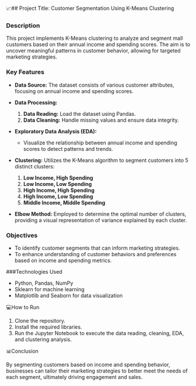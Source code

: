 📈## Project Title: Customer Segmentation Using K-Means Clustering

### Description

This project implements K-Means clustering to analyze and segment mall customers based on their annual income and spending scores. The aim is to uncover meaningful patterns in customer behavior, allowing for targeted marketing strategies.

### Key Features

- **Data Source:** The dataset consists of various customer attributes, focusing on annual income and spending scores.
  
- **Data Processing:**
  1. **Data Reading:** Load the dataset using Pandas.
  2. **Data Cleaning:** Handle missing values and ensure data integrity.
  
- **Exploratory Data Analysis (EDA):**
  - Visualize the relationship between annual income and spending scores to detect patterns and trends.

- **Clustering:** Utilizes the K-Means algorithm to segment customers into 5 distinct clusters:
  1. **Low Income, High Spending**
  2. **Low Income, Low Spending**
  3. **High Income, High Spending**
  4. **High Income, Low Spending**
  5. **Middle Income, Middle Spending**

- **Elbow Method:** Employed to determine the optimal number of clusters, providing a visual representation of variance explained by each cluster.

### Objectives

- To identify customer segments that can inform marketing strategies.
- To enhance understanding of customer behaviors and preferences based on income and spending metrics.

###Technologies Used

- Python, Pandas, NumPy
- Sklearn for machine learning
- Matplotlib and Seaborn for data visualization

💻How to Run

1. Clone the repository.
2. Install the required libraries.
3. Run the Jupyter Notebook to execute the data reading, cleaning, EDA, and clustering analysis.

📊Conclusion

By segmenting customers based on income and spending behavior, businesses can tailor their marketing strategies to better meet the needs of each segment, ultimately driving engagement and sales.
